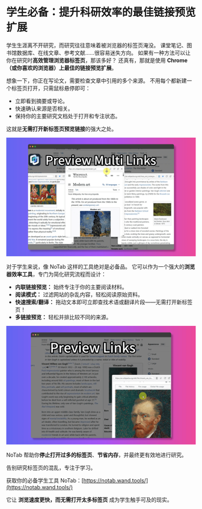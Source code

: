 # 学生必备：提升科研效率的最佳链接预览扩展

学生生涯离不开研究，而研究往往意味着被浏览器的标签页淹没。 课堂笔记、图书馆数据库、在线文章、参考文献……很容易迷失方向。 如果有一种方法可以让你在研究时**高效管理浏览器标签页**，那该多好？ 还真有，那就是使用 **Chrome（或你喜欢的浏览器）上最佳的链接预览扩展**。

想象一下，你正在写论文，需要检查文章中引用的多个来源。 不用每个都新建一个标签页打开，只需鼠标悬停即可：
*   立即看到摘要或导论。
*   快速确认来源是否相关。
*   保持你的主要研究文档处于打开和专注状态。

这就是**无需打开新标签页预览链接**的强大之处。

![学生使用链接预览进行研究](../images/notab1.png)

对于学生来说，像 NoTab 这样的工具绝对是必备品。 它可以作为一个强大的**浏览器效率工具**，专门为简化研究流程而设计：
*   **内联链接预览：** 始终专注于你的主要阅读材料。
*   **阅读模式：** 过滤网站的杂乱内容，轻松阅读原始资料。
*   **快速搜索/翻译：** 拖动文本即可立即查找术语或翻译片段——无需打开新标签页！
*   **多链接预览：** 轻松并排比较不同的来源。

![NoTab 阅读模式用于研究](../images/notab2.png)

NoTab 帮助你**停止打开过多的标签页**、**节省内存**，并最终更有效地进行研究。

告别研究标签页的混乱，专注于学习。

获取你的必备学生工具 NoTab：[https://notab.wand.tools/](https://notab.wand.tools/)

它让 **浏览速度更快，而无需打开太多标签页** 成为学生触手可及的现实。
